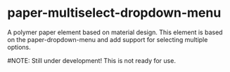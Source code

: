 # paper-multiselect-dropdown-menu
A polymer paper element based on material design. This element is based on the paper-dropdown-menu and add support for selecting multiple options. 


#NOTE: Still under development! This is not ready for use.
